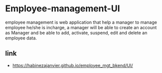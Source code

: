 
# Employee-management-UI

employee management is web application that help a manager to manage employee he/she is incharge, a manager
will be able to create an account as Manager and be able to add, activate, suspend, edit and delete an employee data.
## link
- https://habinezajanvier.github.io/employee_mgt_bkend/UI/
